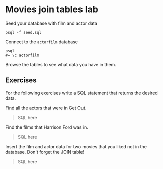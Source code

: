 # Movies join tables lab

Seed your database with film and actor data

```
psql -f seed.sql
```

Connect to the `actorfilm` database

```
psql
#= \c actorfilm
```

Browse the tables to see what data you have in them.

## Exercises

For the following exercises write a SQL statement that returns the desired data.

Find all the actors that were in Get Out.

> SQL here

Find the films that Harrison Ford was in.

> SQL here

Insert the film and actor data for two movies that you liked not in the database. Don't forget the JOIN table!

> SQL here
